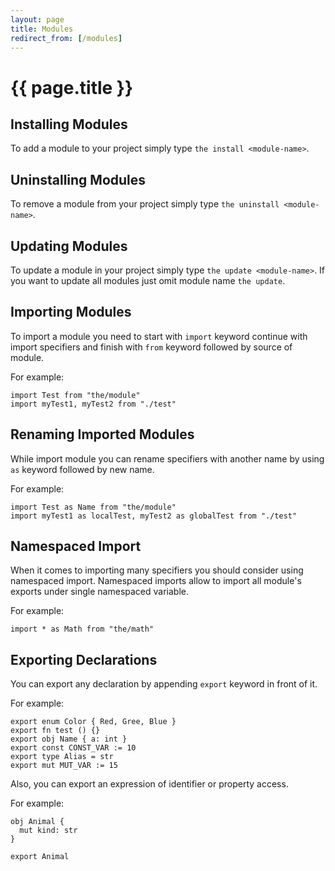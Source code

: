 ```yaml
---
layout: page
title: Modules
redirect_from: [/modules]
---
```


# {{ page.title }}

## Installing Modules
To add a module to your project simply type `the install <module-name>`.

## Uninstalling Modules
To remove a module from your project simply type `the uninstall <module-name>`.

## Updating Modules
To update a module in your project simply type `the update <module-name>`. If you want to update all modules just omit
module name `the update`.

## Importing Modules
To import a module you need to start with `import` keyword continue with import specifiers and finish with `from`
keyword followed by source of module.

For example:

```the
import Test from "the/module"
import myTest1, myTest2 from "./test"
```

## Renaming Imported Modules
While import module you can rename specifiers with another name by using `as` keyword followed by new name.

For example:


```the
import Test as Name from "the/module"
import myTest1 as localTest, myTest2 as globalTest from "./test"
```

## Namespaced Import
When it comes to importing many specifiers you should consider using namespaced import. Namespaced imports allow to
import all module's exports under single namespaced variable.

For example:

```the
import * as Math from "the/math"
```

## Exporting Declarations
You can export any declaration by appending `export` keyword in front of it.

For example:

```the
export enum Color { Red, Gree, Blue }
export fn test () {}
export obj Name { a: int }
export const CONST_VAR := 10
export type Alias = str
export mut MUT_VAR := 15
```

Also, you can export an expression of identifier or property access.

For example:

```the
obj Animal {
  mut kind: str
}

export Animal
```
